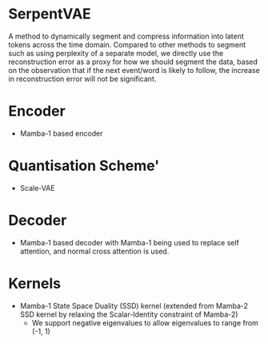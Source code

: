 # SerpentVAE
A method to dynamically segment and compress information into latent tokens across the time domain. Compared to other methods to segment such as using perplexity of a separate model, we directly use the reconstruction error as a proxy for how we should segment the data, based on the observation that if the next event/word is likely to follow, the increase in reconstruction error will not be significant.

# Encoder
- Mamba-1 based encoder

# Quantisation Scheme'
- Scale-VAE

# Decoder
- Mamba-1 based decoder with Mamba-1 being used to replace self attention, and normal cross attention is used.

# Kernels
- Mamba-1 State Space Duality (SSD) kernel (extended from Mamba-2 SSD kernel by relaxing the Scalar-Identity constraint of Mamba-2)
  - We support negative eigenvalues to allow eigenvalues to range from (-1, 1)
